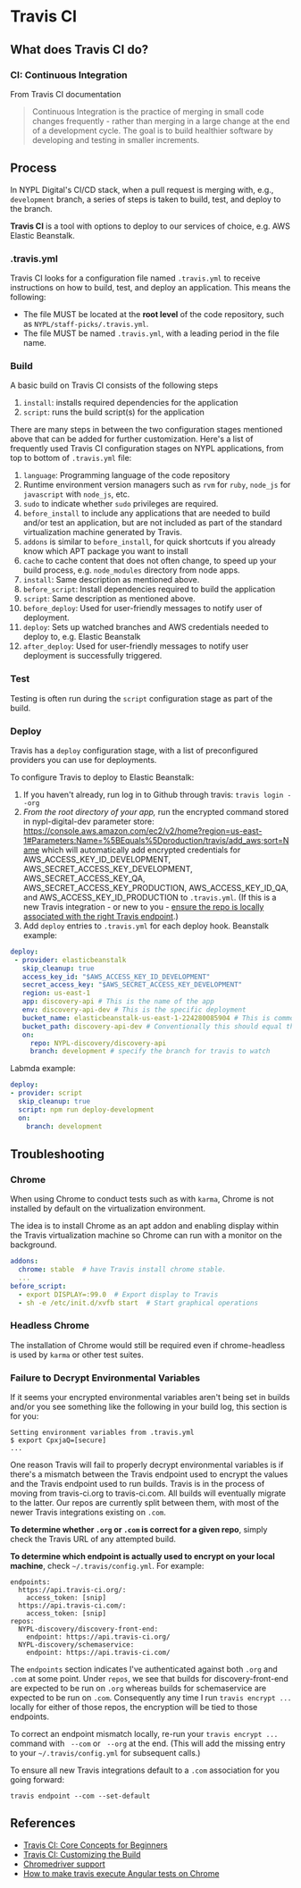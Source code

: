 # Travis CI #

## What does Travis CI do? ##

### CI: Continuous Integration ###

From Travis CI documentation

> Continuous Integration is the practice of merging in small code changes frequently - rather than merging in a large change at the end of a development cycle. The goal is to build healthier software by developing and testing in smaller increments.

## Process ##

In NYPL Digital's CI/CD stack, when a pull request is merging with, e.g., `development` branch, a series of steps is taken to build, test, and deploy to the branch.  

**Travis CI** is a tool with options to deploy to our services of choice, e.g. AWS Elastic Beanstalk.

### .travis.yml ###

Travis CI looks for a configuration file named `.travis.yml` to receive instructions on how to build, test, and deploy an application. This means the following:

* The file MUST be located at the **root level** of the code repository, such as `NYPL/staff-picks/.travis.yml`.
* The file MUST be named `.travis.yml`, with a leading period in the file name.

### Build ###

A basic build on Travis CI consists of the following steps
1. `install`: installs required dependencies for the application
2. `script`: runs the build script(s) for the application

There are many steps in between the two configuration stages mentioned above that can be added for further customization. Here's a list of frequently used Travis CI configuration stages on NYPL applications, from top to bottom of `.travis.yml` file:

1. `language`: Programming language of the code repository
2. Runtime environment version managers such as `rvm` for `ruby`, `node_js` for `javascript` with `node_js`, etc.
3. `sudo` to indicate whether `sudo` privileges are required.
4. `before_install` to include any applications that are needed to build and/or test an application, but are not included as part of the standard virtualization machine generated by Travis.
4. `addons` is similar to `before_install`, for quick shortcuts if you already know which APT package you want to install
5. `cache` to cache content that does not often change, to speed up your build process, e.g. `node_modules` directory from node apps.
7. `install`: Same description as mentioned above.
8. `before_script`: Install dependencies required to build the application
9. `script`: Same description as mentioned above.
10. `before_deploy`: Used for user-friendly messages to notify user of deployment.
11. `deploy`: Sets up watched branches and AWS credentials needed to deploy to, e.g. Elastic Beanstalk
12. `after_deploy`: Used for user-friendly messages to notify user deployment is successfully triggered.

### Test ###
Testing is often run during the `script` configuration stage as part of the build.


### Deploy ###
Travis has a `deploy` configuration stage, with a list of preconfigured providers you can use for deployments.

To configure Travis to deploy to Elastic Beanstalk:

 1. If you haven't already, run log in to Github through travis:
    `travis login --org`
 2. *From the root directory of your app,* run the encrypted command stored in nypl-digital-dev parameter store: https://console.aws.amazon.com/ec2/v2/home?region=us-east-1#Parameters:Name=%5BEquals%5Dproduction/travis/add_aws;sort=Name which will automatically add encrypted credentials for AWS_ACCESS_KEY_ID_DEVELOPMENT, AWS_SECRET_ACCESS_KEY_DEVELOPMENT, AWS_SECRET_ACCESS_KEY_QA, AWS_SECRET_ACCESS_KEY_PRODUCTION, AWS_ACCESS_KEY_ID_QA, and AWS_ACCESS_KEY_ID_PRODUCTION to `.travis.yml`. (If this is a new Travis integration - or new to you - [ensure the repo is locally associated with the right Travis endpoint](#failure-to-decrypt-environmental-variables).)
 3. Add `deploy` entries to `.travis.yml` for each deploy hook.
 Beanstalk example:
   ```yml
   deploy:
    - provider: elasticbeanstalk
      skip_cleanup: true
      access_key_id: "$AWS_ACCESS_KEY_ID_DEVELOPMENT"
      secret_access_key: "$AWS_SECRET_ACCESS_KEY_DEVELOPMENT"
      region: us-east-1
      app: discovery-api # This is the name of the app
      env: discovery-api-dev # This is the specific deployment
      bucket_name: elasticbeanstalk-us-east-1-224280085904 # This is common across EB deployments in a given account
      bucket_path: discovery-api-dev # Conventionally this should equal the `env` name
      on:
        repo: NYPL-discovery/discovery-api
        branch: development # specify the branch for travis to watch
   ```
Labmda example:
  ```yml
  deploy:
  - provider: script
    skip_cleanup: true
    script: npm run deploy-development
    on:
      branch: development
  ```


## Troubleshooting

### Chrome
When using Chrome to conduct tests such as with `karma`, Chrome is not installed by default on the virtualization environment.

The idea is to install Chrome as an apt addon and enabling display within the Travis virtualization machine so Chrome can run with a monitor on the background.

```yml
addons:
  chrome: stable  # have Travis install chrome stable.
  ...
before_script:
  - export DISPLAY=:99.0  # Export display to Travis
  - sh -e /etc/init.d/xvfb start  # Start graphical operations
```

### Headless Chrome

The installation of Chrome would still be required even if chrome-headless is used by `karma` or other test suites.

### Failure to Decrypt Environmental Variables

If it seems your encrypted environmental variables aren't being set in builds and/or you see something like the following in your build log, this section is for you:
```
Setting environment variables from .travis.yml
$ export CpxjaQ=[secure]
...
```

One reason Travis will fail to properly decrypt environmental variables is if there's a mismatch between the Travis endpoint used to encrypt the values and the Travis endpoint used to run builds. Travis is in the process of moving from travis-ci.org to travis-ci.com. All builds will eventually migrate to the latter. Our repos are currently split between them, with most of the newer Travis integrations existing on `.com`.

**To determine whether `.org` or `.com` is correct for a given repo**, simply check the Travis URL of any attempted build.

**To determine which endpoint is actually used to encrypt on your local machine**, check `~/.travis/config.yml`. For example:

```
endpoints:
  https://api.travis-ci.org/:
    access_token: [snip]
  https://api.travis-ci.com/:
    access_token: [snip]
repos:
  NYPL-discovery/discovery-front-end:
    endpoint: https://api.travis-ci.org/
  NYPL-discovery/schemaservice:
    endpoint: https://api.travis-ci.com/
```

The `endpoints` section indicates I've authenticated against both `.org` and `.com` at some point. Under `repos`, we see that builds for discovery-front-end are expected to be run on `.org` whereas builds for schemaservice are expected to be run on `.com`. Consequently any time I run `travis encrypt ...` locally for either of those repos, the encryption will be tied to those endpoints.

To correct an endpoint mismatch locally, re-run your `travis encrypt ...` command with ` --com` or ` --org` at the end. (This will add the missing entry to your `~/.travis/config.yml` for subsequent calls.)

To ensure all new Travis integrations default to a `.com` association for you going forward:

```
travis endpoint --com --set-default
```

## References ##
* [Travis CI: Core Concepts for Beginners](https://docs.travis-ci.com/user/for-beginners/)
* [Travis CI: Customizing the Build](https://docs.travis-ci.com/user/customizing-the-build/)
* [Chromedriver support](https://github.com/travis-ci/travis-ci/issues/272#issuecomment-14402117)
* [How to make travis execute Angular tests on Chrome](https://stackoverflow.com/questions/19255976/how-to-make-travis-execute-angular-tests-on-chrome-please-set-env-variable-chr)

